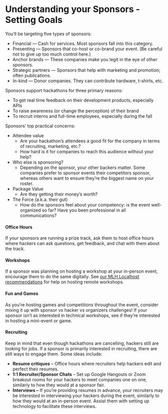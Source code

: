 # Understanding your Sponsors - Setting Goals



You’ll be targeting five types of sponsors:

* Financial — Cash for services. Most sponsors fall into this category.
* Presenting — Sponsors that co-host or co-brand your event. \(Be careful not to give up too much control here.\)
* Anchor brands — These companies make you legit in the eye of other sponsors.
* Strategic partners — Sponsors that help with marketing and promotion; often publications.
* In-kind — Donor companies. They can contribute hardware, t-shirts, etc.

Sponsors support hackathons for three primary reasons:

* To get real time feedback on their development products, especially APIs
* To raise awareness \(or change the perception\) of their brand
* To recruit interns and full-time employees, especially during the fall

Sponsors’ top practical concerns:

* Attendee value
  * Are your hackathon’s attendees a good fit for the company in terms of recruiting, marketing, etc.?
  * How hard is it for companies to reach this audience without your help?
* Who else is sponsoring?
  * Depending on the sponsor, your other backers matter. Some companies prefer to sponsor events their competitors sponsor, whereas others want to ensure they’re the biggest name on your roster.
* Package Value
  * Are they getting their money’s worth?
* The Force \(a.k.a. their gut\)
  * How do the sponsors feel about your competency: is the event well-organized so far? Have you been professional in all communications?

#### **Office Hours**

If your sponsors are running a prize track, ask them to host office hours where hackers can ask questions, get feedback, and chat with them about the track.

#### **Workshops**

If a sponsor was planning on hosting a workshop at your in-person event, encourage them to do the same digitally. See [our MLH Localhost recommendations](https://news.mlh.io/bringing-your-mlh-localhost-workshop-online-03-16-2020%28opens%20in%20a%20new%20tab%29) for help on hosting remote workshops. 

#### **Fun and Games** 

As you’re hosting games and competitions throughout the event, consider mixing it up with sponsor vs hacker vs organizers challenges! If your sponsor isn’t as interested in technical workshops, see if they’re interested in hosting a mini-event or game. 

#### **Recruiting** 

Keep in mind that even though hackathons are cancelling, hackers still are looking for jobs. If a sponsor is primarily interested in recruiting, there are still ways to engage them. Some ideas include:

* **Resume critiques** – Office hours where recruiters help hackers edit and perfect their resumes. 
* **1:1 Recruiter/Sponsor Chats** – Set up Google Hangouts or Zoom breakout rooms for your hackers to meet companies one on one, similarly to how they would at a sponsor fair. 
* **Interviews –** If you’re providing resumes in advance, your recruiters may be interested in interviewing your hackers during the event, similarly to how they would at an in-person event. Assist them with setting up technology to facilitate these interviews. 



